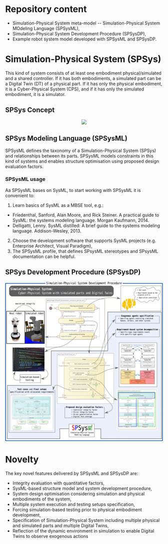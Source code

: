 # Repository content
* Simulation-Physical System meta-model -- Simulation-Physical System MOdeling Language (SPSysML), 
* Simulation-Physical System Development Procedure (SPSysDP), 
* Example robot system model developed with SPSysML and SPSysDP.

# Simulation-Physical System (SPSys)
 This kind of system consists of at least one embodiment physical/simulated and a shared controller. If it has both embodiments, a simulated part can be a Digital Twin (DT) of a physical part. If it has only the physical embodiment, it is a Cyber-Physical System (CPS), and if it has only the simulated embodiment, it is a simulator.
 
## SPSys Concept
<p align="center">
<img src="https://user-images.githubusercontent.com/7499883/223860003-b54a8238-6fe2-45c9-9df6-2c7b507df481.png"  width="400">
</p>

## SPSys Modeling Language (SPSysML)
SPSysML defines the taxonomy of a Simulation-Physical System (SPSys) and relationships between its parts. SPSysML models constraints in this kind of systems and enables structure optimisation using proposed design evaluation factors. 

### SPSysML usage
Aa SPSysML bases on SysML, to start working with SPSysML it is convenient to:
1.	Learn basics of SysML as a MBSE tool, e.g.:
* Friedenthal, Sanford, Alan Moore, and Rick Steiner. A practical guide to SysML: the systems modeling language. Morgan Kaufmann, 2014.
* Delligatti, Lenny. SysML distilled: A brief guide to the systems modeling language. Addison-Wesley, 2013.
2.	Choose the development software that supports SysML projects (e.g. Enterprise Architect, Visual Paradigm),
3.	The SPSysML profile, that defines SPsysML stereotypes and SPsysML documentation can be helpful.



## SPSys Development Procedure (SPSysDP)
<p align="center">
<img src="https://github.com/RCPRG-ros-pkg/spsysml/raw/main/spsysdp-radmap.png"  width="600">
</p>

# Novelty
The key novel features delivered by SPSysML and SPSysDP are:
* Integrity evaluation with quantitative factors,
* SysML-based structure model and system development procedure,
* System design optimisation considering simulation and physical embodiments of the system,
* Multiple system execution and testing setups specification,
* Forcing simulation-based testing prior to physical embodiment development,
* Specification of Simulation-Physical System including multiple physical and simulated parts and multiple Digital Twins,
* Reflection of the dynamic environment in simulation to enable Digital Twins to observe exogenous actions
